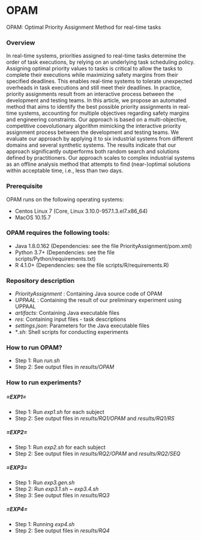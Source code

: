 # OPAM

OPAM: Optimal Priority Assignment Method for real-time tasks


### Overview
In real-time systems, priorities assigned to real-time tasks determine the order of task executions, by relying on an underlying task scheduling policy. Assigning optimal priority values to tasks is critical to allow the tasks to complete their executions while maximizing safety margins from their specified deadlines. This enables real-time systems to tolerate unexpected overheads in task executions and still meet their deadlines. In practice, priority assignments result from an interactive process between the development and testing teams. In this article, we propose an automated method that aims to identify the best possible priority assignments in real-time systems, accounting for multiple objectives regarding safety margins and engineering constraints. Our approach is based on a multi-objective, competitive coevolutionary algorithm mimicking the interactive priority assignment process between the development and testing teams. We evaluate our approach by applying it to six industrial systems from different domains and several synthetic systems. The results indicate that our approach significantly outperforms both random search and solutions defined by practitioners. Our approach scales to complex industrial systems as an offline analysis method that attempts to find (near-)optimal solutions within acceptable time, i.e., less than two days.


### Prerequisite
OPAM runs on the following operating systems:
- Centos Linux 7 (Core, Linux 3.10.0-957.1.3.el7.x86_64)
- MacOS 10.15.7


### OPAM requires the following tools:
- Java 1.8.0.162  (Dependencies: see the file PriorityAssignment/pom.xml)
- Python 3.7+     (Dependencies: see the file scripts/Python/requirements.txt)
- R 4.1.0+        (Dependencies: see the file scripts/R/requirements.R)

### Repository description
* *PriorityAssignment* : Containing Java source code of OPAM
* *UPPAAL* : Containing the result of our preliminary experiment using UPPAAL
* *artifacts*: Containing Java executable files
* *res*: Containing input files - task descriptions
* *settings.json*: Parameters for the Java executable files
* **.sh*: Shell scripts for conducting experiments 


### How to run OPAM?
* Step 1: Run *run.sh*
* Step 2: See output files in *results/OPAM*


### How to run experiments?

##### =EXP1=
* Step 1: Run *exp1.sh* for each subject
* Step 2: See output files in *results/RQ1/OPAM* and *results/RQ1/RS*

##### =EXP2=
* Step 1: Run *exp2.sh* for each subject
* Step 2: See output files in *results/RQ2/OPAM* and *results/RQ2/SEQ*


##### =EXP3=
* Step 1: Run *exp3.gen.sh*
* Step 2: Run *exp3.1.sh* ~ *exp3.4.sh* 
* Step 3: See output files in *results/RQ3*


##### =EXP4=
* Step 1: Running *exp4.sh*
* Step 2: See output files in *results/RQ4*
